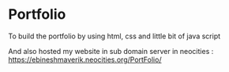 # Portfolio
To build the portfolio by using html, css and little bit of java script 

And also hosted my website in sub domain server in neocities : https://ebineshmaverik.neocities.org/PortFolio/

